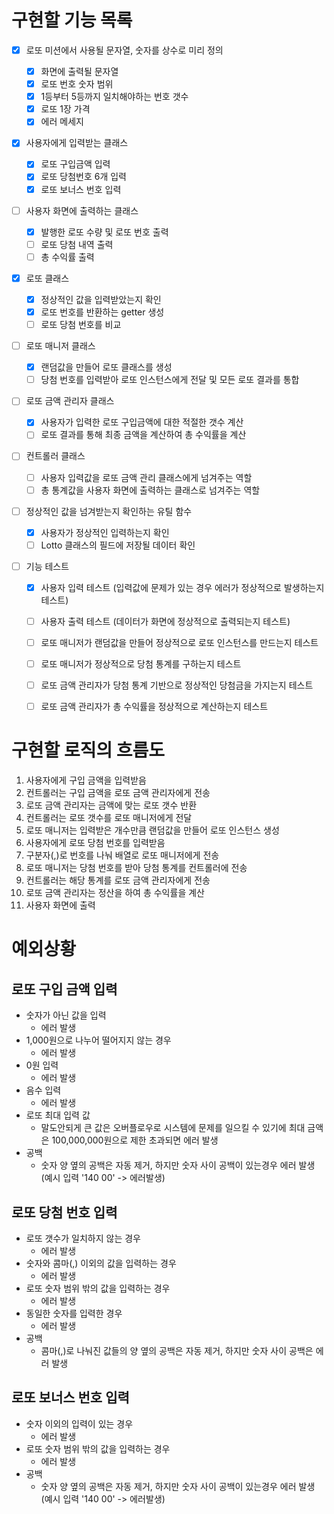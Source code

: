 # 구현할 기능 목록

- [x] 로또 미션에서 사용될 문자열, 숫자를 상수로 미리 정의

  - [x] 화면에 출력될 문자열
  - [x] 로또 번호 숫자 범위
  - [x] 1등부터 5등까지 일치해야하는 번호 갯수
  - [x] 로또 1장 가격
  - [x] 에러 메세지

- [x] 사용자에게 입력받는 클래스

  - [x] 로또 구입금액 입력
  - [x] 로또 당첨번호 6개 입력
  - [x] 로또 보너스 번호 입력

- [ ] 사용자 화면에 출력하는 클래스

  - [x] 발행한 로또 수량 및 로또 번호 출력
  - [ ] 로또 당첨 내역 출력
  - [ ] 총 수익률 출력

- [x] 로또 클래스

  - [x] 정상적인 값을 입력받았는지 확인
  - [x] 로또 번호를 반환하는 getter 생성
  - [ ] 로또 당첨 번호를 비교

- [ ] 로또 매니저 클래스

  - [x] 랜덤값을 만들어 로또 클래스를 생성
  - [ ] 당첨 번호를 입력받아 로또 인스턴스에게 전달 및 모든 로또 결과를 통합

- [ ] 로또 금액 관리자 클래스

  - [x] 사용자가 입력한 로또 구입금액에 대한 적절한 갯수 계산
  - [ ] 로또 결과를 통해 최종 금액을 계산하여 총 수익률을 계산

- [ ] 컨트롤러 클래스

  - [ ] 사용자 입력값을 로또 금액 관리 클래스에게 넘겨주는 역할
  - [ ] 총 통계값을 사용자 화면에 출력하는 클래스로 넘겨주는 역할

- [ ] 정상적인 값을 넘겨받는지 확인하는 유틸 함수

  - [x] 사용자가 정상적인 입력하는지 확인
  - [ ] Lotto 클래스의 필드에 저장될 데이터 확인

- [ ] 기능 테스트

  - [x] 사용자 입력 테스트 (입력값에 문제가 있는 경우 에러가 정상적으로 발생하는지 테스트)
  - [ ] 사용자 출력 테스트 (데이터가 화면에 정상적으로 출력되는지 테스트)

  - [ ] 로또 매니저가 랜덤값을 만들어 정상적으로 로또 인스턴스를 만드는지 테스트
  - [ ] 로또 매니저가 정상적으로 당첨 통계를 구하는지 테스트

  - [ ] 로또 금액 관리자가 당첨 통계 기반으로 정상적인 당첨금을 가지는지 테스트
  - [ ] 로또 금액 관리자가 총 수익률을 정상적으로 계산하는지 테스트

# 구현할 로직의 흐름도

1. 사용자에게 구입 금액을 입력받음
2. 컨트롤러는 구입 금액을 로또 금액 관리자에게 전송
3. 로또 금액 관리자는 금액에 맞는 로또 갯수 반환
4. 컨트롤러는 로또 갯수를 로또 매니저에게 전달
5. 로또 매니저는 입력받은 개수만큼 랜덤값을 만들어 로또 인스턴스 생성
6. 사용자에게 로또 당첨 번호를 입력받음
7. 구분자(,)로 번호를 나눠 배열로 로또 매니저에게 전송
8. 로또 매니저는 당첨 번호를 받아 당첨 통계를 컨트롤러에 전송
9. 컨트롤러는 해당 통계를 로또 금액 관리자에게 전송
10. 로또 금액 관리자는 정산을 하여 총 수익률을 계산
11. 사용자 화면에 출력

# 예외상황

## 로또 구입 금액 입력

- 숫자가 아닌 값을 입력
  - 에러 발생
- 1,000원으로 나누어 떨어지지 않는 경우
  - 에러 발생
- 0원 입력
  - 에러 발생
- 음수 입력
  - 에러 발생
- 로또 최대 입력 값
  - 말도안되게 큰 값은 오버플로우로 시스템에 문제를 일으킬 수 있기에 최대 금액은 100,000,000원으로 제한 초과되면 에러 발생
- 공백
  - 숫자 양 옆의 공백은 자동 제거, 하지만 숫자 사이 공백이 있는경우 에러 발생
    (예시 입력 '140 00' -> 에러발생)

## 로또 당첨 번호 입력

- 로또 갯수가 일치하지 않는 경우
  - 에러 발생
- 숫자와 콤마(,) 이외의 값을 입력하는 경우
  - 에러 발생
- 로또 숫자 범위 밖의 값을 입력하는 경우
  - 에러 발생
- 동일한 숫자를 입력한 경우
  - 에러 발생
- 공백
  - 콤마(,)로 나눠진 값들의 양 옆의 공백은 자동 제거, 하지만 숫자 사이 공백은 에러 발생

## 로또 보너스 번호 입력

- 숫자 이외의 입력이 있는 경우
  - 에러 발생
- 로또 숫자 범위 밖의 값을 입력하는 경우
  - 에러 발생
- 공백
  - 숫자 양 옆의 공백은 자동 제거, 하지만 숫자 사이 공백이 있는경우 에러 발생
    (예시 입력 '140 00' -> 에러발생)
